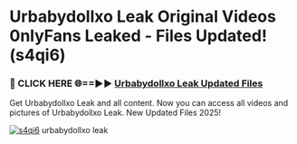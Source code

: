 # Urbabydollxo Leak Original Videos 0nlyFans Leaked - Files Updated! (s4qi6)

<h3>🔴 CLICK HERE 🌐==►► <a href="https://tinyurl.com/2jnfzry5" rel="nofollow">Urbabydollxo Leak Updated Files</a></h3>

Get Urbabydollxo Leak and all content. Now you can access all videos and pictures of Urbabydollxo Leak. New Updated Files 2025!

[![s4qi6](https://i.imgur.com/GyGTBgg.gif)](https://tinyurl.com/2jnfzry5)
urbabydollxo leak
